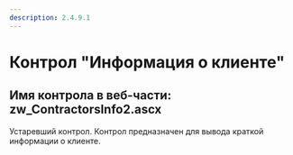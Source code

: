 ```yaml
---
description: 2.4.9.1
---
```


# Контрол "Информация о клиенте"

## Имя контрола в веб-части: zw\_ContractorsInfo2.ascx

Устаревший контрол. Контрол предназначен для вывода краткой информации о клиенте.

